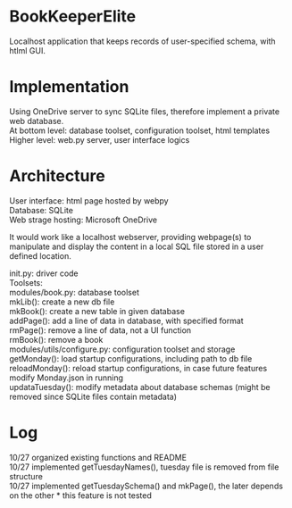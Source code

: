 # BookKeeperElite
 Localhost application that keeps records of user-specified schema, with htlml GUI.  

# Implementation
 Using OneDrive server to sync SQLite files, therefore implement a private web database.  
 At bottom level: database toolset, configuration toolset, html templates  
 Higher level: web.py server, user interface logics  

# Architecture
 User interface: html page hosted by webpy  
 Database: SQLite  
 Web strage hosting: Microsoft OneDrive  
   
 It would work like a localhost webserver, providing webpage(s) to manipulate and display the content in a local SQL file stored in a user defined location.  
   
 init.py: driver code  
 Toolsets:  
 modules/book.py: database toolset  
     mkLib(): create a new db file  
     mkBook(): create a new table in given database  
     addPage(): add a line of data in database, with specified format  
     rmPage(): remove a line of data, not a UI function  
     rmBook(): remove a book  
 modules/utils/configure.py: configuration toolset and storage  
     getMonday(): load startup configurations, including path to db file  
     reloadMonday(): reload startup configurations, in case future features modify Monday.json in running  
     updataTuesday(): modify metadata about database schemas (might be removed since SQLite files contain metadata)  

# Log  
 10/27 organized existing functions and README  
 10/27 implemented getTuesdayNames(), tuesday file is removed from file structure  
 10/27 implemented getTuesdaySchema() and mkPage(), the later depends on the other * this feature is not tested  
